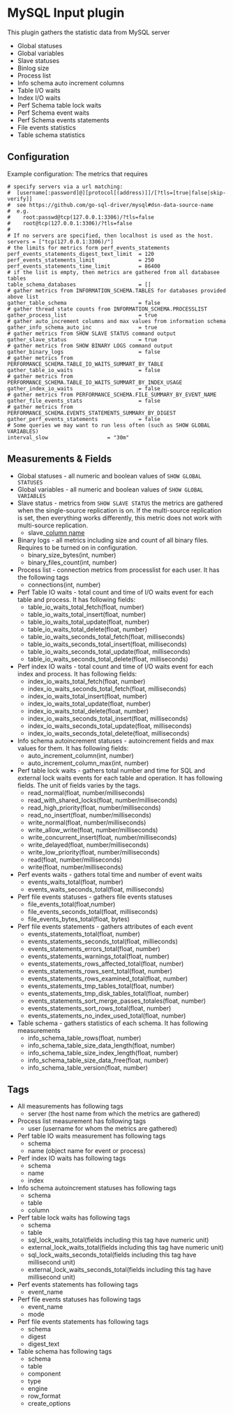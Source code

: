 # MySQL Input plugin

This plugin gathers the statistic data from MySQL server

* Global statuses
* Global variables
* Slave statuses
* Binlog size
* Process list
* Info schema auto increment columns
* Table I/O waits
* Index I/O waits
* Perf Schema table lock waits
* Perf Schema event waits
* Perf Schema events statements
* File events statistics
* Table schema statistics

## Configuration

Example configuration:
The metrics that requires 
```
# specify servers via a url matching:
#  [username[:password]@][protocol[(address)]]/[?tls=[true|false|skip-verify]]
#  see https://github.com/go-sql-driver/mysql#dsn-data-source-name
#  e.g.
#    root:passwd@tcp(127.0.0.1:3306)/?tls=false
#    root@tcp(127.0.0.1:3306)/?tls=false
#
# If no servers are specified, then localhost is used as the host.
servers = ["tcp(127.0.0.1:3306)/"]
# the limits for metrics form perf_events_statements
perf_events_statements_digest_text_limit  = 120
perf_events_statements_limit              = 250
perf_events_statements_time_limit         = 86400
# if the list is empty, then metrics are gathered from all databasee tables
table_schema_databases                    = []
# gather metrics from INFORMATION_SCHEMA.TABLES for databases provided above list
gather_table_schema                       = false
# gather thread state counts from INFORMATION_SCHEMA.PROCESSLIST 
gather_process_list                       = true
# gather auto_increment columns and max values from information schema
gather_info_schema_auto_inc               = true
# gather metrics from SHOW SLAVE STATUS command output
gather_slave_status                       = true
# gather metrics from SHOW BINARY LOGS command output
gather_binary_logs                        = false
# gather metrics from PERFORMANCE_SCHEMA.TABLE_IO_WAITS_SUMMART_BY_TABLE
gather_table_io_waits                     = false
# gather metrics from PERFORMANCE_SCHEMA.TABLE_IO_WAITS_SUMMART_BY_INDEX_USAGE
gather_index_io_waits                     = false
# gather metrics from PERFORMANCE_SCHEMA.FILE_SUMMARY_BY_EVENT_NAME 
gather_file_events_stats                  = false
# gather metrics from PERFORMANCE_SCHEMA.EVENTS_STATEMENTS_SUMMARY_BY_DIGEST
gather_perf_events_statements             = false
# Some queries we may want to run less often (such as SHOW GLOBAL VARIABLES)
interval_slow                   = "30m"
```

## Measurements & Fields
* Global statuses - all numeric and boolean values of `SHOW GLOBAL STATUSES`
* Global variables - all numeric and boolean values of `SHOW GLOBAL VARIABLES`
* Slave status - metrics from `SHOW SLAVE STATUS` the metrics are gathered when the single-source replication is on. If the multi-source replication is set, then everything works differently, this metric does not work with multi-source replication.
    * slave_[column name]()
* Binary logs - all metrics including size and count of all binary files. Requires to be turned on in configuration.
    * binary_size_bytes(int, number)
    * binary_files_count(int, number)
* Process list - connection metrics from processlist for each user. It has the following tags
    * connections(int, number)
* Perf Table IO waits - total count and time of I/O waits event for each table and process. It has following fields:
    * table_io_waits_total_fetch(float, number)
    * table_io_waits_total_insert(float, number)
    * table_io_waits_total_update(float, number)
    * table_io_waits_total_delete(float, number)
    * table_io_waits_seconds_total_fetch(float, milliseconds)
    * table_io_waits_seconds_total_insert(float, milliseconds)
    * table_io_waits_seconds_total_update(float, milliseconds)
    * table_io_waits_seconds_total_delete(float, milliseconds)
* Perf index IO waits - total count and time of I/O waits event for each index and process. It has following fields:
    * index_io_waits_total_fetch(float, number)
    * index_io_waits_seconds_total_fetch(float, milliseconds)
    * index_io_waits_total_insert(float, number)
    * index_io_waits_total_update(float, number)
    * index_io_waits_total_delete(float, number)
    * index_io_waits_seconds_total_insert(float, milliseconds)
    * index_io_waits_seconds_total_update(float, milliseconds)
    * index_io_waits_seconds_total_delete(float, milliseconds)
* Info schema autoincrement statuses - autoincrement fields and max values for them. It has following fields:
    * auto_increment_column(int, number)
    * auto_increment_column_max(int, number)
* Perf table lock waits - gathers total number and time for SQL and external lock waits events for each table and operation. It has following fields. The unit of fields varies by the tags.
    * read_normal(float, number/milliseconds)
    * read_with_shared_locks(float, number/milliseconds)
    * read_high_priority(float, number/milliseconds)
    * read_no_insert(float, number/milliseconds)
    * write_normal(float, number/milliseconds)
    * write_allow_write(float, number/milliseconds)
    * write_concurrent_insert(float, number/milliseconds)
    * write_delayed(float, number/milliseconds)
    * write_low_priority(float, number/milliseconds)
    * read(float, number/milliseconds)
    * write(float, number/milliseconds)
* Perf events waits - gathers total time and number of event waits
    * events_waits_total(float, number)
    * events_waits_seconds_total(float, milliseconds)
* Perf file events statuses - gathers file events statuses
    * file_events_total(float,number)
    * file_events_seconds_total(float, milliseconds)
    * file_events_bytes_total(float, bytes)
* Perf file events statements - gathers attributes of each event
    * events_statements_total(float, number)
    * events_statements_seconds_total(float, millieconds)
    * events_statements_errors_total(float, number)
    * events_statements_warnings_total(float, number)
    * events_statements_rows_affected_total(float, number)
    * events_statements_rows_sent_total(float, number)
    * events_statements_rows_examined_total(float, number)
    * events_statements_tmp_tables_total(float, number)
    * events_statements_tmp_disk_tables_total(float, number)
    * events_statements_sort_merge_passes_totales(float, number)
    * events_statements_sort_rows_total(float, number)
    * events_statements_no_index_used_total(float, number)
* Table schema - gathers statistics of each schema. It has following measurements
    * info_schema_table_rows(float, number)
    * info_schema_table_size_data_length(float, number)
    * info_schema_table_size_index_length(float, number)
    * info_schema_table_size_data_free(float, number)
    * info_schema_table_version(float, number)

## Tags
* All measurements has following tags
    * server (the host name from which the metrics are gathered)
* Process list measurement has following tags
    * user (username for whom the metrics are gathered)
* Perf table IO waits measurement has following tags
    * schema
    * name (object name for event or process)
* Perf index IO waits has following tags
    * schema
    * name
    * index
* Info schema autoincrement statuses has following tags
    * schema
    * table
    * column
* Perf table lock waits has following tags
    * schema
    * table
    * sql_lock_waits_total(fields including this tag have numeric unit)
    * external_lock_waits_total(fields including this tag have numeric unit)
    * sql_lock_waits_seconds_total(fields including this tag have millisecond unit)
    * external_lock_waits_seconds_total(fields including this tag have millisecond unit)
* Perf events statements has following tags
    * event_name
* Perf file events statuses has following tags
    * event_name
    * mode
* Perf file events statements has following tags
    * schema
    * digest
    * digest_text
* Table schema has following tags
    * schema
    * table
    * component
    * type
    * engine
    * row_format
    * create_options
